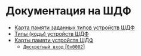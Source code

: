 # Документация на ШДФ

- [Карта памяти заданных типов устройств ШДФ](devices-map.md)
- [Типы (коды) устройств ШДФ](device-types.md)
- [Карты памяти устройств ШДФ](/maps)
  - [`Дискретный вход` [`0x0002`]](maps/DI%20[0002].md)
